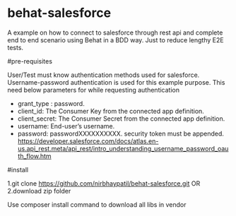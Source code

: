 # behat-salesforce

A example on how to connect to salesforce through rest api
and complete end to end scenario using Behat in a BDD way.
Just to reduce lengthy E2E tests.

#pre-requisites

User/Test must know authentication methods used for salesforce.
Username-password authentication is used for this example purpose.
This need below parameters for while requesting authentication
  - grant_type : password.
  - client_id: The Consumer Key from the connected app definition.
  - client_secret: The Consumer Secret from the connected app definition.
  - username: End-user’s username.
  - password: passwordXXXXXXXXXX. security token must be appended.
https://developer.salesforce.com/docs/atlas.en-us.api_rest.meta/api_rest/intro_understanding_username_password_oauth_flow.htm


#install

1.git clone https://github.com/nirbhaypatil/behat-salesforce.git
OR
2.download zip folder

Use composer install command to download all libs in vendor



